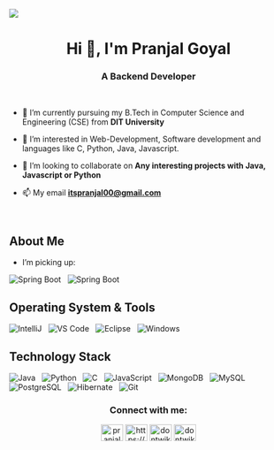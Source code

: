 ![](https://komarev.com/ghpvc/?username=dontwike&style=for-the-badge)
<h1 align="center">Hi 👋, I'm Pranjal Goyal</h1>
<h3 align="center">A Backend Developer</h3>
<br/>

- 🔭 I’m currently pursuing my B.Tech in Computer Science and Engineering (CSE) from **DIT University**

- 👀 I’m interested in Web-Development, Software development and languages like C, Python, Java, Javascript.

- 👯 I’m looking to collaborate on **Any interesting projects with Java, Javascript or Python**

- 📫 My email **itspranjal00@gmail.com**
<br/>

## About Me

- I’m picking up:

![Spring Boot](https://img.shields.io/badge/Spring_Boot-F2F4F9?style=for-the-badge&logo=spring-boot) &nbsp;
![Spring Boot](https://img.shields.io/badge/Spring-6DB33F?style=for-the-badge&logo=spring&logoColor=white) &nbsp;

## Operating System & Tools

![IntelliJ](https://img.shields.io/badge/IntelliJ_IDEA-000000.svg?style=for-the-badge&logo=intellij-idea&logoColor=white) &nbsp;
![VS Code](https://img.shields.io/badge/IDE-VSCode-%23007ACC?style=flat-square&logo=Visual-studio-code) &nbsp;
![Eclipse](https://img.shields.io/badge/Eclipse-2C2255?style=for-the-badge&logo=eclipse&logoColor=white) &nbsp;
![Windows](https://img.shields.io/badge/Windows-0078D6?style=for-the-badge&logo=windows&logoColor=white) &nbsp;
<br/>
       
## Technology Stack
                                                                                                                                                
![Java](https://img.shields.io/badge/java-%23ED8B00.svg?style=for-the-badge&logo=java&logoColor=white) &nbsp;
![Python](https://img.shields.io/badge/Python-FFD43B?style=for-the-badge&logo=python&logoColor=blue) &nbsp;
![C](https://img.shields.io/badge/c-%2300599C.svg?style=for-the-badge&logo=c&logoColor=white) &nbsp;
![JavaScript](https://img.shields.io/badge/JavaScript-323330?style=for-the-badge&logo=javascript&logoColor=F7DF1E) &nbsp;
![MongoDB](https://img.shields.io/badge/-MongoDB-47A248?style=flat-square&logo=MongoDB&logoColor=ffffff) &nbsp;
![MySQL](https://img.shields.io/badge/-MySQL-4479A1?style=flat-square&logo=MySQL&logoColor=ffffff) &nbsp;
![PostgreSQL](https://img.shields.io/badge/PostgreSQL-316192?style=for-the-badge&logo=postgresql&logoColor=white) &nbsp;
![Hibernate](https://img.shields.io/badge/Hibernate-59666C?style=for-the-badge&logo=Hibernate&logoColor=white) &nbsp;
![Git](https://img.shields.io/badge/-Git-%23F05032?style=flat-square&logo=git&logoColor=%23ffffff) &nbsp;


<h3 align="center">Connect with me:</h3>
<p align="center">
<a href="https://www.linkedin.com/in/pranjal-goyal-9a8a9a213/" target="blank"><img align="center" src="https://raw.githubusercontent.com/rahuldkjain/github-profile-readme-generator/master/src/images/icons/Social/linked-in-alt.svg" alt="pranjal-goyal" height="30" width="40" /></a>
<a href="https://stackoverflow.com/users/19257825/pranjal-goyal" target="blank"><img align="center" src="https://raw.githubusercontent.com/rahuldkjain/github-profile-readme-generator/master/src/images/icons/Social/stack-overflow.svg" alt="https://stackoverflow.com/users/19257825/pranjal-goyal" height="30" width="40" /></a>
<a href="https://instagram.com/dontwike" target="blank"><img align="center" src="https://raw.githubusercontent.com/rahuldkjain/github-profile-readme-generator/master/src/images/icons/Social/instagram.svg" alt="dontwike" height="30" width="40" /></a>
<a href="https://www.hackerrank.com/dontwike" target="blank"><img align="center" src="https://raw.githubusercontent.com/rahuldkjain/github-profile-readme-generator/master/src/images/icons/Social/hackerrank.svg" alt="dontwike" height="30" width="40" /></a>
</p>

